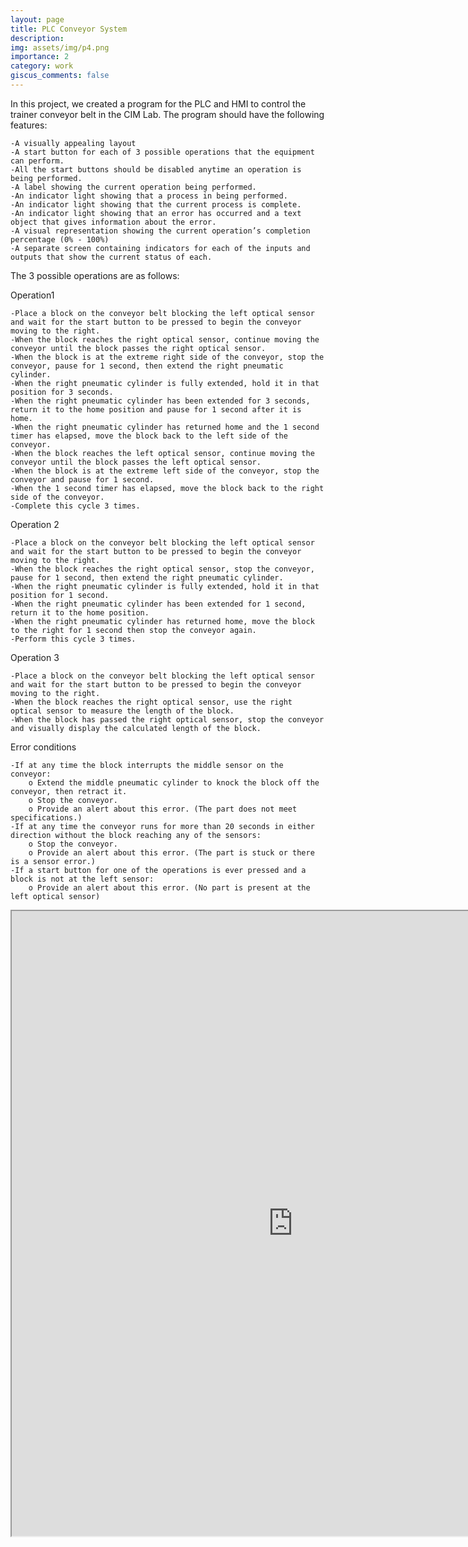 ```yaml
---
layout: page
title: PLC Conveyor System
description: 
img: assets/img/p4.png
importance: 2
category: work
giscus_comments: false
---
```



In this project, we created a program for the PLC and HMI to control the trainer conveyor belt in the CIM Lab.  The program should have the following features:

    -A visually appealing layout
    -A start button for each of 3 possible operations that the equipment can perform.
    -All the start buttons should be disabled anytime an operation is being performed.
    -A label showing the current operation being performed.
    -An indicator light showing that a process in being performed.
    -An indicator light showing that the current process is complete.
    -An indicator light showing that an error has occurred and a text object that gives information about the error.
    -A visual representation showing the current operation’s completion percentage (0% - 100%)
    -A separate screen containing indicators for each of the inputs and outputs that show the current status of each.

The 3 possible operations are as follows:

Operation1 <br/>

    -Place a block on the conveyor belt blocking the left optical sensor and wait for the start button to be pressed to begin the conveyor moving to the right.
    -When the block reaches the right optical sensor, continue moving the conveyor until the block passes the right optical sensor. 
    -When the block is at the extreme right side of the conveyor, stop the conveyor, pause for 1 second, then extend the right pneumatic cylinder.
    -When the right pneumatic cylinder is fully extended, hold it in that position for 3 seconds.
    -When the right pneumatic cylinder has been extended for 3 seconds, return it to the home position and pause for 1 second after it is home.
    -When the right pneumatic cylinder has returned home and the 1 second timer has elapsed, move the block back to the left side of the conveyor.
    -When the block reaches the left optical sensor, continue moving the conveyor until the block passes the left optical sensor.
    -When the block is at the extreme left side of the conveyor, stop the conveyor and pause for 1 second.
    -When the 1 second timer has elapsed, move the block back to the right side of the conveyor.
    -Complete this cycle 3 times.

Operation 2 <br/>

    -Place a block on the conveyor belt blocking the left optical sensor and wait for the start button to be pressed to begin the conveyor moving to the right.
    -When the block reaches the right optical sensor, stop the conveyor, pause for 1 second, then extend the right pneumatic cylinder.
    -When the right pneumatic cylinder is fully extended, hold it in that position for 1 second.
    -When the right pneumatic cylinder has been extended for 1 second, return it to the home position.
    -When the right pneumatic cylinder has returned home, move the block to the right for 1 second then stop the conveyor again.
    -Perform this cycle 3 times.

Operation 3 <br/>

    -Place a block on the conveyor belt blocking the left optical sensor and wait for the start button to be pressed to begin the conveyor moving to the right.
    -When the block reaches the right optical sensor, use the right optical sensor to measure the length of the block.
    -When the block has passed the right optical sensor, stop the conveyor and visually display the calculated length of the block.


Error conditions <br/>

    -If at any time the block interrupts the middle sensor on the conveyor:
        o Extend the middle pneumatic cylinder to knock the block off the conveyor, then retract it.
        o Stop the conveyor.
        o Provide an alert about this error. (The part does not meet specifications.)
    -If at any time the conveyor runs for more than 20 seconds in either direction without the block reaching any of the sensors:
        o Stop the conveyor.
        o Provide an alert about this error. (The part is stuck or there is a sensor error.)
    -If a start button for one of the operations is ever pressed and a block is not at the left sensor:
        o Provide an alert about this error. (No part is present at the left optical sensor)

<div class="row">
    <div class="col-sm mt-3 mt-md-0">
        <iframe id="myEmbedTwo" src="https://bluestar2333.github.io/assets/pdf/PLCConveyorSystem.pdf" width=900 height=1000 />
    </div>
</div>
